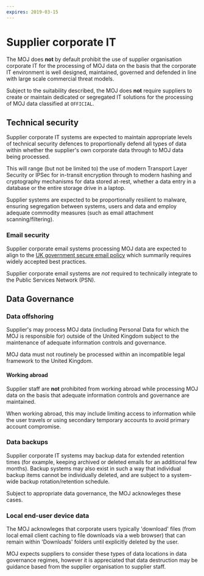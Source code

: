 ```yaml
---
expires: 2019-03-15
---
```

# Supplier corporate IT

The MOJ does **not** by default prohibit the use of supplier organisation corporate IT for the processing of MOJ data on the basis that the corporate IT environment is well designed, maintained, governed and defended in line with large scale commercial threat models.

Subject to the suitability described, the MOJ does **not** require suppliers to create or maintain dedicated or segregated IT solutions for the processing of MOJ data classified at `OFFICIAL`.

## Technical security

Supplier corporate IT systems are expected to maintain appropriate levels of technical security defences to proportionally defend all types of data within whether the supplier's own corporate data through to MOJ data being processed.

This will range (but not be limited to) the use of modern Transport Layer Security or IPSec for in-transit encryption through to modern hashing and cryptography mechanisms for data stored at-rest, whether a data entry in a database or the entire storage drive in a laptop.

Supplier systems are expected to be proportionally resilient to malware, ensuring segregation between systems, users and data and employ adequate commodity measures (such as email attachment scanning/filtering).

### Email security

Supplier corporate email systems processing MOJ data are expected to align to the [UK government secure email policy](https://www.gov.uk/guidance/securing-government-email) which summarily requires widely accepted best practices.

Supplier corporate email systems are *not* required to technically integrate to the Public Services Network (PSN).

## Data Governance

### Data offshoring

Supplier's may process MOJ data (including Personal Data for which the MOJ is responsible for) outside of the United Kingdom subject to the maintenance of adequate information controls and governance.

MOJ data must not routinely be processed within an incompatible legal framework to the United Kingdom.

#### Working abroad

Supplier staff are **not** prohibited from working abroad while processing MOJ data on the basis that adequate information controls and governance are maintained.

When working abroad, this may include limiting access to information while the user travels or using secondary temporary accounts to avoid primary account compromise.

### Data backups

Supplier corporate IT systems may backup data for extended retention times (for example, keeping archived or deleted emails for an additional few months). Backup systems may also exist in such a way that individual backup items cannot be individually deleted, and are subject to a system-wide backup rotation/retention schedule.

Subject to appropriate data governance, the MOJ acknowleges these cases.

### Local end-user device data

The MOJ acknowleges that corporate users typically 'download' files (from local email client caching to file downloads via a web browser) that can remain within 'Downloads' folders until explicitly deleted by the user.

MOJ expects suppliers to consider these types of data locations in data governance regimes, however it is appreciated that data destruction may be guidance based from the supplier organisation to supplier staff.


